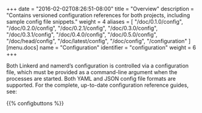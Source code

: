 +++
date = "2016-02-02T08:26:51-08:00"
title = "Overview"
description = "Contains versioned configuration references for both projects, including sample config file snippets."
weight = 4
aliases = [
  "/doc/0.1.0/config",
  "/doc/0.2.0/config",
  "/doc/0.2.1/config",
  "/doc/0.3.0/config",
  "/doc/0.3.1/config",
  "/doc/0.4.0/config",
  "/doc/0.5.0/config",
  "/doc/head/config",
  "/doc/latest/config",
  "/doc/config",
  "/configuration"
]
[menu.docs]
  name = "Configuration"
  identifier = "configuration"
  weight = 6
+++

Both Linkerd and namerd’s configuration is controlled via a configuration file,
which must be provided as a command-line argument when the processes are
started. Both YAML and JSON config file formats are supported. For the complete,
up-to-date configuration reference guides, see:

{{% configbuttons %}}
